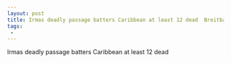 ```yaml
---
layout: post
title: Irmas deadly passage batters Caribbean at least 12 dead  Breitbart
tags:
 -
---
```

Irmas deadly passage batters Caribbean at least 12 dead
